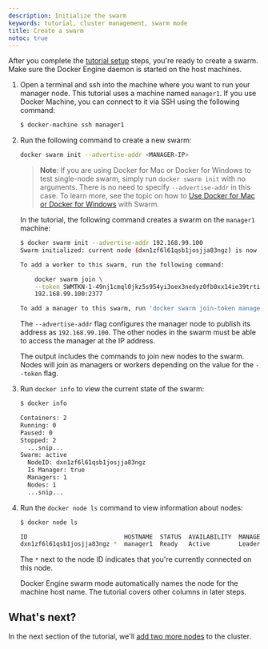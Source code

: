 ```yaml
---
description: Initialize the swarm
keywords: tutorial, cluster management, swarm mode
title: Create a swarm
notoc: true
---
```


After you complete the [tutorial setup](index.md) steps, you're ready
to create a swarm. Make sure the Docker Engine daemon is started on the host
machines.

1.  Open a terminal and ssh into the machine where you want to run your manager
    node. This tutorial uses a machine named `manager1`. If you use Docker Machine,
    you can connect to it via SSH using the following command:

    ```bash
    $ docker-machine ssh manager1
    ```

2.  Run the following command to create a new swarm:

    ```bash
    docker swarm init --advertise-addr <MANAGER-IP>
    ```

    >**Note**: If you are using Docker for Mac or Docker for Windows to test
single-node swarm, simply run `docker swarm init` with no arguments. There is no
need to specify `--advertise-addr` in this case. To learn more, see the topic
on how to [Use Docker for Mac or Docker for
Windows](/swarm/swarm-tutorial/index.md#use-docker-for-mac-or-docker-for-windows) with Swarm.

    In the tutorial, the following command creates a swarm on the `manager1`
    machine:

    ```bash
    $ docker swarm init --advertise-addr 192.168.99.100
    Swarm initialized: current node (dxn1zf6l61qsb1josjja83ngz) is now a manager.

    To add a worker to this swarm, run the following command:

        docker swarm join \
        --token SWMTKN-1-49nj1cmql0jkz5s954yi3oex3nedyz0fb0xx14ie39trti4wxv-8vxv8rssmk743ojnwacrr2e7c \
        192.168.99.100:2377

    To add a manager to this swarm, run 'docker swarm join-token manager' and follow the instructions.
    ```

    The `--advertise-addr` flag configures the manager node to publish its
    address as `192.168.99.100`. The other nodes in the swarm must be able
    to access the manager at the IP address.

    The output includes the commands to join new nodes to the swarm. Nodes will
    join as managers or workers depending on the value for the `--token`
    flag.

2.  Run `docker info` to view the current state of the swarm:

    ```bash
    $ docker info

    Containers: 2
    Running: 0
    Paused: 0
    Stopped: 2
      ...snip...
    Swarm: active
      NodeID: dxn1zf6l61qsb1josjja83ngz
      Is Manager: true
      Managers: 1
      Nodes: 1
      ...snip...
    ```

3.  Run the `docker node ls` command to view information about nodes:

    ```bash
    $ docker node ls

    ID                           HOSTNAME  STATUS  AVAILABILITY  MANAGER STATUS
    dxn1zf6l61qsb1josjja83ngz *  manager1  Ready   Active        Leader

    ```

    The `*` next to the node ID indicates that you're currently connected on
    this node.

    Docker Engine swarm mode automatically names the node for the machine host
    name. The tutorial covers other columns in later steps.

## What's next?

In the next section of the tutorial, we'll [add two more nodes](add-nodes.md) to
the cluster.
